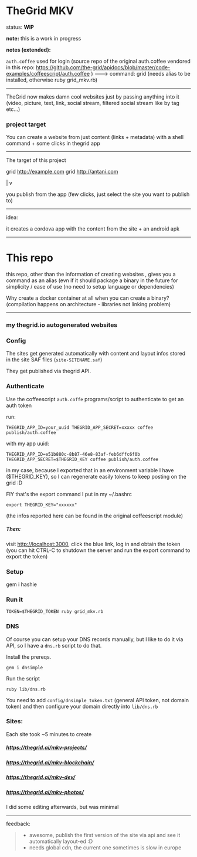# TheGrid MKV


status: **WIP**

**note:** this is a work in progress

**notes (extended):**

`auth.coffee` used for login (source repo of the original auth.coffee vendored in this repo: https://github.com/the-grid/apidocs/blob/master/code-examples/coffeescript/auth.coffee ) ---> command: grid (needs alias to be installed, otherwise ruby grid_mkv.rb)

----


TheGrid now makes damn cool websites just by passing anything into it (video, picture, text, link, social stream, filtered social stream like by tag etc...)

### project target


You can create a website from just content (links + metadata) with a shell command + some clicks in thegrid app



----

The target of this project

grid http://example.com
grid http://antani.com

|
v

you publish from the app (few clicks, just select the site you want to publish to)


----

idea:

it creates a cordova app with the content from the site + an android apk


----


#  This repo 

this repo, other than the information of creating websites , gives you a command as an alias (evn if it should package a binary in the future for simplicity / ease of use (no need to setup language or dependencies)

Why create a docker container at all when you can create a binary? (compilation happens on architecture - libraries not linking problem)



----

### my thegrid.io autogenerated websites

### Config

The sites get generated automatically with content and layout infos stored in the site SAF files (`site-SITENAME.saf`)

They get published via thegrid API.

### Authenticate

Use the coffeescript `auth.coffe` programs/script to authenticate to get an auth token

run:

    THEGRID_APP_ID=your_uuid THEGRID_APP_SECRET=xxxxx coffee publish/auth.coffee

with my app uuid:

    THEGRID_APP_ID=e51b880c-8b87-46e8-83af-feb6dffc6f0b THEGRID_APP_SECRET=$THEGRID_KEY coffee publish/auth.coffee

in my case, because I exported that in an environment variable I have ($THEGRID_KEY), so I can regenerate easily tokens to keep posting on the grid :D

FIY that's the export command I put in my ~/.bashrc

    export THEGRID_KEY="xxxxxx"

(the infos reported here can be found in the original coffeescript module)

##### Then:

visit <http://localhost:3000>, click the blue link, log in and obtain the token (you can hit CTRL-C to shutdown the server and run the export command to export the token)

### Setup

  gem i hashie


### Run it

    TOKEN=$THEGRID_TOKEN ruby grid_mkv.rb


### DNS

Of course you can setup your DNS records manually, but I like to do it via API, so I have a `dns.rb` script to do that.

Install the prereqs.

    gem i dnsimple

Run the script

    ruby lib/dns.rb

You need to add `config/dnsimple_token.txt` (general API token, not domain token) and then configure your domain directly into `lib/dns.rb`


### Sites:

Each site took ~5 minutes to create

##### <https://thegrid.ai/mkv-projects/>
##### <https://thegrid.ai/mkv-blockchain/>
##### <https://thegrid.ai/mkv-dev/>
##### <https://thegrid.ai/mkv-photos/>


I did some editing afterwards, but was minimal

----

feedback:

> - awesome, publish the first version of the site via api and see it automatically layout-ed :D
> - needs global cdn, the current one sometimes is slow in europe
